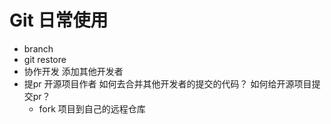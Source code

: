 # Git 日常使用

- branch
- git restore
- 协作开发
    添加其他开发者
- 提pr
    开源项目作者 如何去合并其他开发者的提交的代码？
    如何给开源项目提交pr？
    - fork 项目到自己的远程仓库
